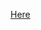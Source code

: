 <a id="github-original-css" href="javascript:console.log(9);">Here</a>
<script>
    console.log("Loaded");
    $(document).ready(
        function() {
            var url = $('link[rel=stylesheet]').attr('href');
            $('#github-original-css').attr('href') = url;
            console.log(url);
        }
    );
</script>
